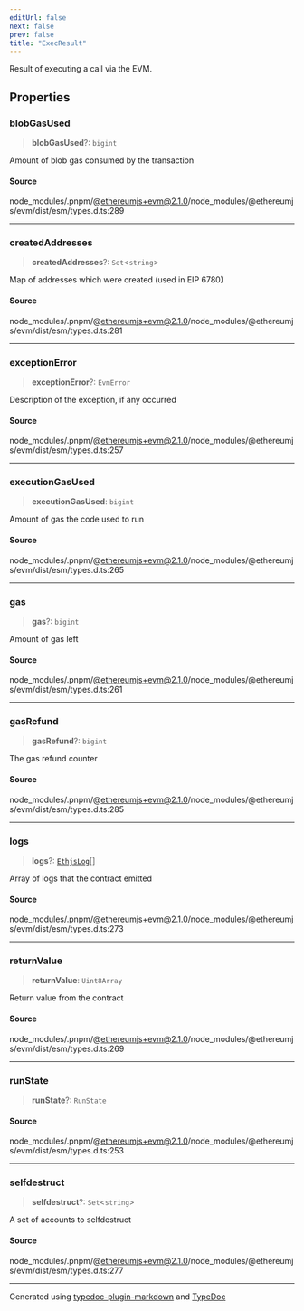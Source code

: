 ```yaml
---
editUrl: false
next: false
prev: false
title: "ExecResult"
---
```


Result of executing a call via the EVM.

## Properties

### blobGasUsed

> **blobGasUsed**?: `bigint`

Amount of blob gas consumed by the transaction

#### Source

node\_modules/.pnpm/@ethereumjs+evm@2.1.0/node\_modules/@ethereumjs/evm/dist/esm/types.d.ts:289

***

### createdAddresses

> **createdAddresses**?: `Set`\<`string`\>

Map of addresses which were created (used in EIP 6780)

#### Source

node\_modules/.pnpm/@ethereumjs+evm@2.1.0/node\_modules/@ethereumjs/evm/dist/esm/types.d.ts:281

***

### exceptionError

> **exceptionError**?: `EvmError`

Description of the exception, if any occurred

#### Source

node\_modules/.pnpm/@ethereumjs+evm@2.1.0/node\_modules/@ethereumjs/evm/dist/esm/types.d.ts:257

***

### executionGasUsed

> **executionGasUsed**: `bigint`

Amount of gas the code used to run

#### Source

node\_modules/.pnpm/@ethereumjs+evm@2.1.0/node\_modules/@ethereumjs/evm/dist/esm/types.d.ts:265

***

### gas

> **gas**?: `bigint`

Amount of gas left

#### Source

node\_modules/.pnpm/@ethereumjs+evm@2.1.0/node\_modules/@ethereumjs/evm/dist/esm/types.d.ts:261

***

### gasRefund

> **gasRefund**?: `bigint`

The gas refund counter

#### Source

node\_modules/.pnpm/@ethereumjs+evm@2.1.0/node\_modules/@ethereumjs/evm/dist/esm/types.d.ts:285

***

### logs

> **logs**?: [`EthjsLog`](/reference/tevm/evm/type-aliases/ethjslog/)[]

Array of logs that the contract emitted

#### Source

node\_modules/.pnpm/@ethereumjs+evm@2.1.0/node\_modules/@ethereumjs/evm/dist/esm/types.d.ts:273

***

### returnValue

> **returnValue**: `Uint8Array`

Return value from the contract

#### Source

node\_modules/.pnpm/@ethereumjs+evm@2.1.0/node\_modules/@ethereumjs/evm/dist/esm/types.d.ts:269

***

### runState

> **runState**?: `RunState`

#### Source

node\_modules/.pnpm/@ethereumjs+evm@2.1.0/node\_modules/@ethereumjs/evm/dist/esm/types.d.ts:253

***

### selfdestruct

> **selfdestruct**?: `Set`\<`string`\>

A set of accounts to selfdestruct

#### Source

node\_modules/.pnpm/@ethereumjs+evm@2.1.0/node\_modules/@ethereumjs/evm/dist/esm/types.d.ts:277

***
Generated using [typedoc-plugin-markdown](https://www.npmjs.com/package/typedoc-plugin-markdown) and [TypeDoc](https://typedoc.org/)
